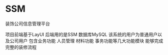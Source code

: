 # SSM
装饰公司信息管理平台

项目前端基于LayUI 后端用的是SSM 数据库MySQL
该系统的用户为普通用户以及公司用户
包含业务功能 人员管理 材料功能 事务功能等几大功能模块
能够完成完整的装修流程
